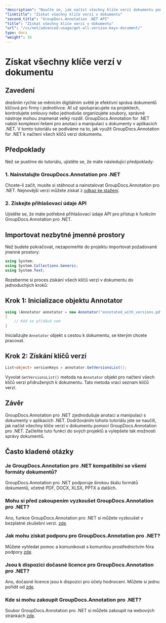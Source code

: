 ```yaml
---
"description": "Naučte se, jak načíst všechny klíče verzí dokumentu pomocí nástroje GroupDocs.Annotation pro .NET. Vylepšete si možnosti správy dokumentů s tímto komplexním návodem."
"linktitle": "Získat všechny klíče verzí v dokumentu"
"second_title": "GroupDocs.Annotation .NET API"
"title": "Získat všechny klíče verzí v dokumentu"
"url": "/cs/net/advanced-usage/get-all-version-keys-document/"
type: docs
"weight": 16
---
```


# Získat všechny klíče verzí v dokumentu

## Zavedení
dnešním rychle se měnícím digitálním světě je efektivní správa dokumentů klíčová pro firmy i jednotlivce. Ať už spolupracujete na projektech, kontrolujete smlouvy nebo jednoduše organizujete soubory, správné nástroje mohou znamenat velký rozdíl. GroupDocs.Annotation for .NET nabízí komplexní řešení pro anotaci a manipulaci s dokumenty v aplikacích .NET. V tomto tutoriálu se podíváme na to, jak využít GroupDocs.Annotation for .NET k načtení všech klíčů verzí dokumentu.
## Předpoklady
Než se pustíme do tutoriálu, ujistěte se, že máte následující předpoklady:
### 1. Nainstalujte GroupDocs.Annotation pro .NET
Chcete-li začít, musíte si stáhnout a nainstalovat GroupDocs.Annotation pro .NET. Nejnovější verzi můžete získat z [odkaz ke stažení](https://releases.groupdocs.com/annotation/net/).
### 2. Získejte přihlašovací údaje API
Ujistěte se, že máte potřebné přihlašovací údaje API pro přístup k funkcím GroupDocs.Annotation pro .NET.

## Importovat nezbytné jmenné prostory
Než budete pokračovat, nezapomeňte do projektu importovat požadované jmenné prostory:
```csharp
using System;
using System.Collections.Generic;
using System.Text;
```

Rozeberme si proces získání všech klíčů verzí v dokumentu do jednoduchých kroků:
## Krok 1: Inicializace objektu Annotator
```csharp
using (Annotator annotator = new Annotator("annotated_with_versions.pdf"))
{
    // Kód se přidává sem
}
```
Inicializujte `Annotator` objekt s cestou k dokumentu, se kterým chcete pracovat.
## Krok 2: Získání klíčů verzí
```csharp
List<object> versionKeys = annotator.GetVersionsList();
```
Vyvolat `GetVersionsList()` metoda na `Annotator` objekt pro načtení všech klíčů verzí přidružených k dokumentu. Tato metoda vrací seznam klíčů verzí.

## Závěr
GroupDocs.Annotation pro .NET zjednodušuje anotaci a manipulaci s dokumenty v aplikacích .NET. Dodržováním tohoto tutoriálu jste se naučili, jak načíst všechny klíče verzí v dokumentu pomocí GroupDocs.Annotation pro .NET. Začleňte tuto funkci do svých projektů a vylepšete tak možnosti správy dokumentů.
## Často kladené otázky
### Je GroupDocs.Annotation pro .NET kompatibilní se všemi formáty dokumentů?
GroupDocs.Annotation pro .NET podporuje širokou škálu formátů dokumentů, včetně PDF, DOCX, XLSX, PPTX a dalších.
### Mohu si před zakoupením vyzkoušet GroupDocs.Annotation pro .NET?
Ano, funkce GroupDocs.Annotation pro .NET si můžete vyzkoušet v bezplatné zkušební verzi. [zde](https://releases.groupdocs.com/).
### Jak mohu získat podporu pro GroupDocs.Annotation pro .NET?
Můžete vyhledat pomoc a komunikovat s komunitou prostřednictvím fóra podpory [zde](https://forum.groupdocs.com/c/annotation/10).
### Jsou k dispozici dočasné licence pro GroupDocs.Annotation pro .NET?
Ano, dočasné licence jsou k dispozici pro účely hodnocení. Můžete si jednu pořídit od [zde](https://purchase.groupdocs.com/temporary-license/).
### Kde si mohu zakoupit GroupDocs.Annotation pro .NET?
Soubor GroupDocs.Annotation pro .NET si můžete zakoupit na webových stránkách [zde](https://purchase.groupdocs.com/buy).